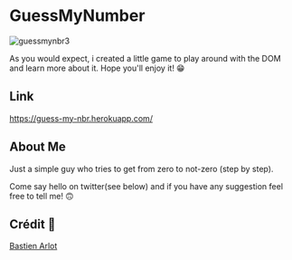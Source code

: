 # GuessMyNumber
![guessmynbr3](https://user-images.githubusercontent.com/86610960/156885387-ce1424ce-5eab-4d33-88b7-e36d1c5f2cf7.gif)

As you would expect, i created a little game to play around with the DOM and learn more about it.
Hope you'll enjoy it! 😁



## Link

https://guess-my-nbr.herokuapp.com/



## About Me

Just a simple guy who tries to get from zero to not-zero (step by step).

Come say hello on twitter(see below) and if you have any suggestion feel free to tell me! 🙃



## Crédit 🔗
[Bastien Arlot](https://github.com/Bastien-Arlot)
